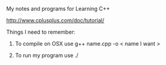 My notes and programs for Learning C++

http://www.cplusplus.com/doc/tutorial/

Things I need to remember:

1. To compile on OSX use g++ name.cpp -o < name I want >

2. To run my program use ./
